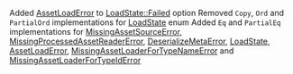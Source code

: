 Added [AssetLoadError](https://docs.rs/bevy/latest/bevy/asset/enum.AssetLoadError.html) to [LoadState::Failed](https://docs.rs/bevy/latest/bevy/asset/enum.LoadState.html) option
Removed `Copy`, `Ord` and `PartialOrd` implementations for [LoadState](https://docs.rs/bevy/latest/bevy/asset/enum.LoadState.html) enum
Added `Eq` and `PartialEq` implementations for [MissingAssetSourceError](https://docs.rs/bevy/latest/bevy/asset/io/struct.MissingAssetSourceError.html), [MissingProcessedAssetReaderError](https://docs.rs/bevy/latest/bevy/asset/io/struct.MissingProcessedAssetReaderError.html), [DeserializeMetaError](https://docs.rs/bevy/latest/bevy/asset/enum.DeserializeMetaError.html), [LoadState](https://docs.rs/bevy/latest/bevy/asset/enum.LoadState.html), [AssetLoadError](https://docs.rs/bevy/latest/bevy/asset/enum.AssetLoadError.html), [MissingAssetLoaderForTypeNameError](https://docs.rs/bevy/latest/bevy/asset/struct.MissingAssetLoaderForTypeNameError.html) and [MissingAssetLoaderForTypeIdError](https://docs.rs/bevy/latest/bevy/asset/struct.MissingAssetLoaderForTypeIdError.html)
